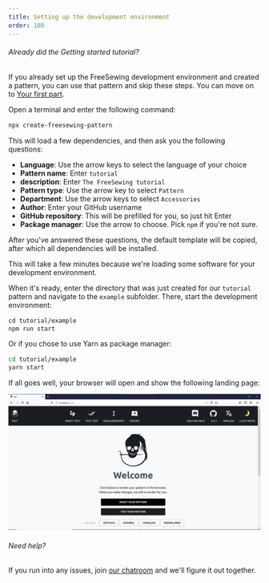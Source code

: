 ```yaml
---
title: Setting up the development environment
order: 100
---
```


<Note>

###### Already did the Getting started tutorial?

If you already set up the FreeSewing development environment and created a pattern, you can use that pattern and skip these steps. You can move on to [Your first part](/tutorials/pattern-design/your-first-part/).
  
</Note>

Open a terminal and enter the following command:

```bash
npx create-freesewing-pattern
```

This will load a few dependencies, and then ask you the following questions:

 - **Language**: Use the arrow keys to select the language of your choice
 - **Pattern name**: Enter `tutorial` 
 - **description**: Enter `The FreeSewing tutorial`
 - **Pattern type**: Use the arrow key to select `Pattern`
 - **Department**: Use the arrow keys to select `Accessories`
 - **Author**: Enter your GitHub username
 - **GitHub repository**: This will be prefilled for you, so just hit Enter
 - **Package manager**: Use the arrow to choose. Pick `npm` if you're not sure.

After you've answered these questions, the default template will be copied, after which all dependencies will be installed.

<Note>

This will take a few minutes because we're loading some software for your development environment. 

</Note>

When it's ready, enter the directory that was just created for our `tutorial` pattern and navigate to the `example` subfolder. There, start the development environment:

```bash:
cd tutorial/example
npm run start
```

Or if you chose to use Yarn as package manager:

```bash
cd tutorial/example
yarn start
```

If all goes well, your browser will open and show the following landing page:

![The FreeSewing development environment](./cfp.png)

<Note>

###### Need help?

If you run into any issues, join [our chatroom](https://discord.freesewing.org/) and
we'll figure it out together.

</Note>
